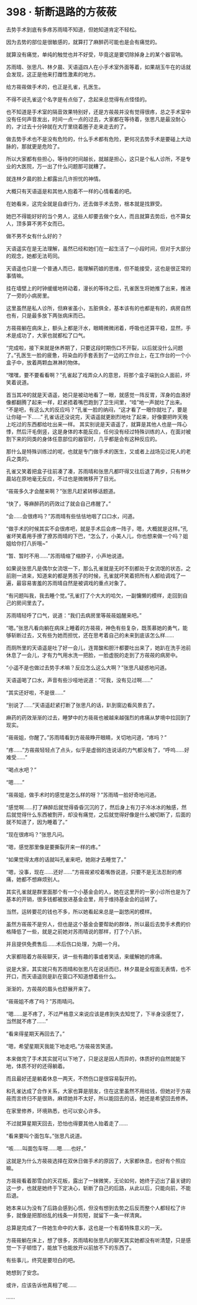 # 398 · 斩断退路的方莜莜

去势手术到底有多疼苏雨晴不知道，但她知道肯定不轻松。

因为去势的部位是很敏感的，就算打了麻醉药可能也是会有痛觉的。

就算没有痛觉，单纯的触觉也并不好受，毕竟这是要切除掉身上的某个器官呐。

苏雨晴、张思凡、林夕晨、天语遥四人在小手术室外面等着，如果胡玉牛在的话就会发现，这正是他来打雌性激素的地方。

给方莜莜做手术的，也正是孔雀，孔医生。

不得不说孔雀这个名字是有点俗了，念起来总觉得有点怪怪的。

也不知道是手术室的隔音效果特别好，还是方莜莜并没有觉得很疼，总之手术室中没有任何声音发出，时间一点一点的过去，大家都在等待着，张思凡是最没耐心的，才过去十分钟就在大厅里绕着圈子走来走去的了。

做去势手术也不是没有危险的，什么手术都有危险，更何况去势手术是要碰上大动脉的，那就更是危险了。

所以大家都有些担心，等待的时间越长，就越是担心，这只是个私人诊所，不是专业的大医院，万一出了什么问题那可就糟了。

就连林夕晨的脸上都露出几许担忧的神情。

大概只有天语遥是和其他人抱着不一样的心情看着的吧。

在她看来，这完全就是自虐行为，还去做手术去势，根本就是找罪受。

她巴不得能好好的当个男人，这些人却要去做个女人，而且就算去势后，也不算女人，顶多算不男不女而已。

做不男不女有什么好的？

天语遥实在是无法理解，虽然已经和她们在一起生活了一小段时间，但对于大部分的观念，她都无法苟同。

天语遥也只是一个普通人而已，能理解药娘的思维，但不能接受，这也是很正常的事情嘛。

挂在墙壁上的时钟缓缓地转动着，漫长的等待之后，孔雀医生将她推了出来，推进了一旁的小病房里。

这里虽然是私人诊所，但麻雀虽小，五脏俱全，基本该有的也都是有的，病房自然也有，只是最多放下两张病床而已。

方莜莜躺在病床上，额头上都是汗水，眼睛微微闭着，呼吸也还算平稳，显然，手术是成功了，大家也就都松了口气。

“完成啦，接下来就是休养期了，只要这段时期伤口不开裂，以后就没什么问题了。”孔医生一脸的疲惫，将染血的手套丢到了一边的工作台上，在工作台的一个小盒子中，放着两颗血淋淋的物体。

“嘿嘿，要不要看看啊？”孔雀起了戏弄众人的意思，将那个盒子端到众人面前，坏笑着说道。

首当其冲的就是天语遥，她只是被动地看了一眼，就感觉一阵反胃，浑身的血液好像都翻腾了起来一样，赶紧捂着嘴巴跑到了卫生间里，“哇”地一声就吐了出来。
“不是吧，有这么大的反应吗？”孔雀一脸的纳闷，“这才看了一眼你就吐了，要是让你碰一下……”
孔雀话还没说完，天语遥就更剧烈地吐了起来，好像要把昨天晚上吃过的东西都给吐出来一样。
其实别说是天语遥了，就算是其他人也是一阵心悸，然后汗毛倒竖，这是身体的本能反应，任何没有经过特殊训练的人，在面对被割下来的同类的身体任意部位的器官时，几乎都是会有这种反应的。

那什么是特殊训练过的呢，也就是专门做手术的医生，又或者上战场见过死人的老兵之类的。

孔雀又笑着把盒子往前凑了凑，苏雨晴和张思凡都吓得又往后退了两步，只有林夕晨站在原地毫无反应，不过也是微微移开了目光。

“莜莜多久才会醒来啊？”张思凡赶紧转移话题道。

“快了，等麻醉药的药效过了就会自己疼醒了。”

“会……会很疼吗？”苏雨晴有些怯怯地咽了口口水，问道。

“做手术的时候其实不会很疼吧，就是手术后会疼一阵子，嗯，大概就是这样。”孔雀坏笑着用手撩了撩苏雨晴的下巴，“怎么了，小美人儿，你也想来做一个吗？姐姐给你打八折哦~”

“暂、暂时不用……”苏雨晴缩了缩脖子，小声地说道。

如果说张思凡是偶尔女流氓一下，那么孔雀就是无时不刻都处于女流氓的状态，之前刚一进来，知道来的都是男孩子的时候，孔雀就坏笑着把所有人都给调戏了一遍，最容易害羞的苏雨晴自然是被调戏的重点对象了。

“有问题叫我，我去睡个觉。”孔雀打了个大大的哈欠，一副慵懒的模样，走回到自己的房间里去了。

苏雨晴轻呼了口气，说道：“我们去病房里等莜莜姐醒来吧。”

“嗯。”张思凡看向躺在病床上睡着的方莜莜，神色有些复杂，既羡慕她的勇气，能够斩断过去，又有些为她而担忧，还在思考着自己的未来到底该怎么样……

而厕所里的天语遥是吐了好一会儿，连胃酸和胆汁都要吐出来了，她趴在洗手池前休息了一会儿，才有力气用水洗一把脸，一脸虚脱的走到了方莜莜的病房中。

“小遥不是也做过去势手术嘛？反应怎么这么大啊？”张思凡疑惑地问道。

天语遥喝了口水，声音有些沙哑地说道：“可我，没有见过啊……”

“其实还好啦，不是很……”

“别说了……”天语遥赶紧打断了张思凡的话，趴到窗边看风景去了。

麻药的药效渐渐的过去，睡梦中的方莜莜也被越来越强烈的疼痛从梦境中拉回到了现实。

“莜莜姐，你醒了。”苏雨晴看到方莜莜睁开眼睛，关切地问道，“疼吗？”

“疼……”方莜莜轻轻点了点头，似乎是虚弱的连说话的力气都没有了，“呼呜……好难受……”

“喝点水吧？”

“嗯……”

“莜莜姐，做手术时的感觉是怎么样的呀？”苏雨晴一脸好奇地问道。

“感觉啊……打了麻醉后就觉得昏昏沉沉的了，然后身上有刀子冷冰冰的触感，然后就觉得什么东西被割开，却没有痛觉，之后就觉得好像是什么被切断了，后面的就不知道了，因为睡着了。”

“现在很疼吗？”张思凡问。

“嗯，感觉那里像是要撕裂开来一样的疼。”

“如果觉得太疼的话就叫孔雀来吧，她刚才去睡觉了。”

“嗯，没事，现在……还好……”方莜莜紧咬着嘴唇说道，只要不是无法忍耐的疼痛，她都不想麻烦别人。

其实孔雀就是群里面那个有一个小基金会的人，她在这里开的一家小诊所也是为了基本的开销，很多钱都被放进基金会里，用于维持基金会的运转了。

当然，运转要花的钱也不多，所以她看起来总是一副悠闲的模样。

虽然方莜莜不是穷人，但也是这个基金会要帮助的群体，所以最后去势手术费的价格降低了一些，就是之前她对苏雨晴说的那样，打了个八折。

并且提供免费售后……术后伤口处理，为期一个月。

大家都陪着方莜莜聊天，讲一些有趣的事或者笑话，来缓解她的疼痛。

说是大家，其实就只有苏雨晴和张思凡在说话而已，林夕晨是全程面无表情，也不开口，而天语遥则是趴在窗口不知道想着些什么。

渐渐的，方莜莜的眉头也舒展开来了。

“莜莜姐不疼了吗？”苏雨晴问。

“嗯……是不疼了，不过严格意义来说应该是疼到失去知觉了，下半身没感觉了，当然就不疼了……”

“看来得星期天再回去了。”

“嗯，希望星期天我能下地走吧。”方莜莜苦笑道。

本来做完了手术其实就可以下地了，只是这是因人而异的，体质好的自然就能下地，体质不好的还得躺着。

而且最好还是躺着休息一两天，不然伤口是很容易裂开的。

和孔雀达成了合作关系，大家也算是朋友，住在这里虽然不用给钱，但她对于方莜莜而言终归不是很熟，麻烦她并不太好，所以能回去的话，她还是希望回去修养。

在家里修养，环境熟悉，也可以安心许多。

不过就算星期天回去，恐怕也得要其他人抬着走了……

“看来要叫个面包车。”张思凡说道。

“咳……叫面包车呀……嗯……也好。”

这就是为什么方莜莜选择在双休日做手术的原因了，大家都休息，也好有个照应嘛。

方莜莜看着那雪白的天花板，露出了一抹微笑，无论如何，她终于迈出了最关键的这一步，也就是她终于下定决心，斩断了自己的后路，从此以后，只能向前，不能后退。

她本来以为没有了后路会感到心慌，但没有想到去势之后反而整个人都轻松了许多，就像是把那纷乱的线条一并剪短，就留下一条一样清爽。

总算是完成了一件她生命中的大事，这也是一个有着特殊意义的一天。

方莜莜躺在床上，想了很多，苏雨晴和张思凡的聊天其实她都没有听清楚，只是感觉一下子顿悟了，能放下也能放开以前放不下的东西了。

有些事儿，终究是要坦白的吧。

她想到了安念。

或许，应该告诉他真相了呢……

……
